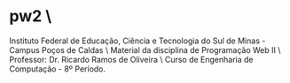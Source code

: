 # pw2 \\

Instituto Federal de Educação, Ciência e Tecnologia do Sul de Minas - Campus Poços de Caldas \\
Material da disciplina de Programação Web II \\
Professor: Dr. Ricardo Ramos de Oliveira \\
Curso de Engenharia de Computação - 8º Período. 
